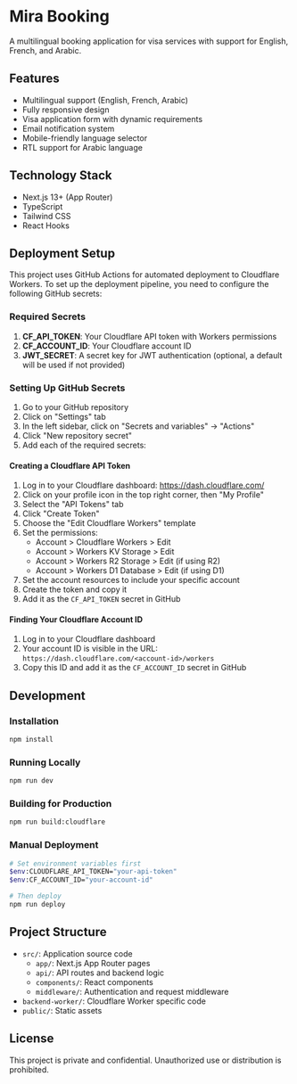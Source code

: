 # Mira Booking

A multilingual booking application for visa services with support for English, French, and Arabic.

## Features

- Multilingual support (English, French, Arabic)
- Fully responsive design
- Visa application form with dynamic requirements
- Email notification system
- Mobile-friendly language selector
- RTL support for Arabic language

## Technology Stack

- Next.js 13+ (App Router)
- TypeScript
- Tailwind CSS
- React Hooks

## Deployment Setup

This project uses GitHub Actions for automated deployment to Cloudflare Workers. To set up the deployment pipeline, you need to configure the following GitHub secrets:

### Required Secrets

1. **CF_API_TOKEN**: Your Cloudflare API token with Workers permissions
2. **CF_ACCOUNT_ID**: Your Cloudflare account ID
3. **JWT_SECRET**: A secret key for JWT authentication (optional, a default will be used if not provided)

### Setting Up GitHub Secrets

1. Go to your GitHub repository
2. Click on "Settings" tab
3. In the left sidebar, click on "Secrets and variables" → "Actions"
4. Click "New repository secret"
5. Add each of the required secrets:

#### Creating a Cloudflare API Token

1. Log in to your Cloudflare dashboard: https://dash.cloudflare.com/
2. Click on your profile icon in the top right corner, then "My Profile"
3. Select the "API Tokens" tab
4. Click "Create Token"
5. Choose the "Edit Cloudflare Workers" template
6. Set the permissions:
   - Account > Cloudflare Workers > Edit
   - Account > Workers KV Storage > Edit
   - Account > Workers R2 Storage > Edit (if using R2)
   - Account > Workers D1 Database > Edit (if using D1)
7. Set the account resources to include your specific account
8. Create the token and copy it
9. Add it as the `CF_API_TOKEN` secret in GitHub

#### Finding Your Cloudflare Account ID

1. Log in to your Cloudflare dashboard
2. Your account ID is visible in the URL: 
   `https://dash.cloudflare.com/<account-id>/workers`
3. Copy this ID and add it as the `CF_ACCOUNT_ID` secret in GitHub

## Development

### Installation

```bash
npm install
```

### Running Locally

```bash
npm run dev
```

### Building for Production

```bash
npm run build:cloudflare
```

### Manual Deployment

```bash
# Set environment variables first
$env:CLOUDFLARE_API_TOKEN="your-api-token"
$env:CF_ACCOUNT_ID="your-account-id"

# Then deploy
npm run deploy
```

## Project Structure

- `src/`: Application source code
  - `app/`: Next.js App Router pages
  - `api/`: API routes and backend logic
  - `components/`: React components
  - `middleware/`: Authentication and request middleware
- `backend-worker/`: Cloudflare Worker specific code
- `public/`: Static assets

## License

This project is private and confidential. Unauthorized use or distribution is prohibited. 